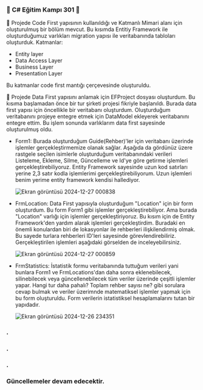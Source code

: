 <h3>🚀 C# Eğitim Kampı 301 🚀</h3>

🎈 Projede Code First yapısının kullanıldığı ve Katmanlı Mimari alanı için oluşturulmuş bir bölüm mevcut.
    Bu kısımda Entitiy Framework ile oluşturduğumuz varlıkları migration yapısı ile veritabanında tabloları oluşturduk.
    Katmanlar:
    <ul>
      <li>Entity layer</li>
      <li>Data Access Layer</li>
      <li>Business Layer</li>
      <li>Presentation Layer</li>
    </ul>
    Bu katmanlar code first mantığı çerçevesinde oluşturuldu.
    
🎈 Projede Data First yapısını anlamak için EFProject dosyası oluşturdum. Bu kısıma başlamadan önce bir tur şirketi projesi fikriyle başlanıldı.
   Burada data first yapısı için öncellikle bir veritabanı oluşturdum. Oluşturduğum veritabanını projeye entegre etmek için DataModel ekleyerek 
   veritabanını entegre ettim. Bu işlem sonunda varlıklarım data first sayesinde oluşturulmuş oldu.
   <ul>
      <li> Form1: Burada oluşturduğum Guide(Rehber)'ler için veritabanı üzerinde işlemler gerçekleştirmemize olanak sağlar. Aşağıda da gördünüz üzere 
      rastgele seçilen isimlerle oluşturduğum veritabanındaki verileri Listeleme, Ekleme, Silme, Güncelleme ve Id'ye göre getirme işlemleri 
      gerçekleştirebiliyoruz. Entity Framework sayesinde uzun kod satırları yerine 2,3 satır kodla işlemlerimi gerçekleştirebiliyorum. Uzun 
      işlemleri benim yerime entity framework kendisi hallediyor.
     
  ![Ekran görüntüsü 2024-12-27 000838](https://github.com/user-attachments/assets/97a9f91c-4929-457f-88e3-0ebc7578d656)
      </li>
      <li> FrmLocation: Data First yapısıyla oluşturduğum "Location" için bir form oluşturdum. Bu form Form1 gibi işlemler gerçekleştirebiliyor.
      Ama burada "Location" varlığı için işlemler gerçekleştiriyoruz. Bu kısım için de Entity Framework'den yardım alarak işlemleri gerçekleştirdim.
      Buradaki en önemli konulardan biri de lokasyonlar ile rehberleri ilişkilendirmiş olmak. Bu sayede turlara rehberleri ID'leri sayesinde 
      görevlendirebiliriz. Gerçekleştirilen işlemleri aşağıdaki görselden de inceleyebilirsiniz.
    
  ![Ekran görüntüsü 2024-12-27 000859](https://github.com/user-attachments/assets/93540bad-66f1-45c8-bb9a-ebb9c9e6972a)
      </li>
       <li> FrmStatistics: İstatistik formu veritabanında tuttuğum verileri yani bunlara Form1 ve FrmLocations'dan daha sonra eklenebilecek, silinebilecek
       veya güncellenebilecek tüm veriler üzerinde çeşitli işlemler yapar. Hangi tur daha pahalı? Toplam rehber sayısı ne? gibi sorulara cevap bulmak ve veriler 
       üzerimnde matematiksel işlemler yapmak için bu form oluşturuldu. Form verilerin istatistiksel hesaplamalarını tutan bir yapıdadır.
    
  ![Ekran görüntüsü 2024-12-26 234351](https://github.com/user-attachments/assets/037879a6-2512-45a5-8cad-ba5b2706cb41)
      </li>
  </ul>
  <h3>.</h3>
  <h3>.</h3>
  <h3>.</h3>
  <h3>Güncellemeler devam edecektir.</h3>
